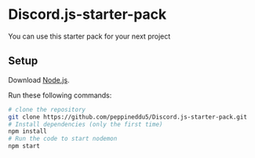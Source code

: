 # Discord.js-starter-pack
You can use this starter pack for your next project
## Setup
Download [Node.js](https://nodejs.org/en/download/).

Run these following commands:
``` bash
# clone the repository
git clone https://github.com/peppineddu5/Discord.js-starter-pack.git
# Install dependencies (only the first time)
npm install
# Run the code to start nodemon
npm start

```
